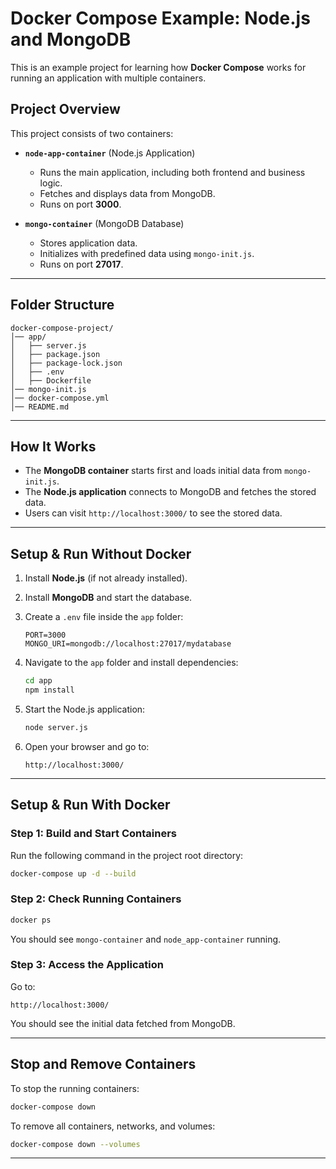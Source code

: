 # Docker Compose Example: Node.js and MongoDB  

This is an example project for learning how **Docker Compose** works for running an application with multiple containers.  

## Project Overview  

This project consists of two containers:  

- **`node-app-container`** (Node.js Application)  
  - Runs the main application, including both frontend and business logic.  
  - Fetches and displays data from MongoDB.  
  - Runs on port **3000**.  

- **`mongo-container`** (MongoDB Database)  
  - Stores application data.  
  - Initializes with predefined data using `mongo-init.js`.  
  - Runs on port **27017**.  

---

## Folder Structure  

```
docker-compose-project/
│── app/
│   ├── server.js
│   ├── package.json
│   ├── package-lock.json
│   ├── .env
│   ├── Dockerfile
│── mongo-init.js
│── docker-compose.yml
│── README.md
```

---

## How It Works  

- The **MongoDB container** starts first and loads initial data from `mongo-init.js`.  
- The **Node.js application** connects to MongoDB and fetches the stored data.  
- Users can visit `http://localhost:3000/` to see the stored data.  

---

## Setup & Run Without Docker  

1. Install **Node.js** (if not already installed).  
2. Install **MongoDB** and start the database.  
3. Create a `.env` file inside the `app` folder:  

    ```env
    PORT=3000
    MONGO_URI=mongodb://localhost:27017/mydatabase
    ```

4. Navigate to the `app` folder and install dependencies:  

    ```sh
    cd app
    npm install
    ```

5. Start the Node.js application:  

    ```sh
    node server.js
    ```

6. Open your browser and go to:  

    ```
    http://localhost:3000/
    ```

---

## Setup & Run With Docker  

### Step 1: Build and Start Containers  

Run the following command in the project root directory:  

```sh
docker-compose up -d --build
```

### Step 2: Check Running Containers  

```sh
docker ps
```

You should see `mongo-container` and `node_app-container` running.  

### Step 3: Access the Application  

Go to:  

```
http://localhost:3000/
```

You should see the initial data fetched from MongoDB.  

---

## Stop and Remove Containers  

To stop the running containers:  

```sh
docker-compose down
```

To remove all containers, networks, and volumes:  

```sh
docker-compose down --volumes
```

---
